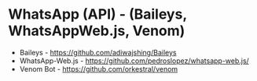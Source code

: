 # WhatsApp (API) - (Baileys, WhatsAppWeb.js, Venom)

- Baileys - https://github.com/adiwajshing/Baileys
- WhatsApp-Web.js - https://github.com/pedroslopez/whatsapp-web.js/
- Venom Bot - https://github.com/orkestral/venom